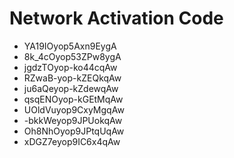 # Network Activation Code
* YA19IOyop5Axn9EygA
* 8k_4cOyop53ZPw8ygA
* jgdzTOyop-ko44cqAw
* RZwaB-yop-kZEQkqAw
* ju6aQeyop-kZdewqAw
* qsqENOyop-kGEtMqAw
* UOldVuyop9CxyMgqAw
* -bkkWeyop9JPUokqAw
* Oh8NhOyop9JPtqUqAw
* xDGZ7eyop9IC6x4qAw
